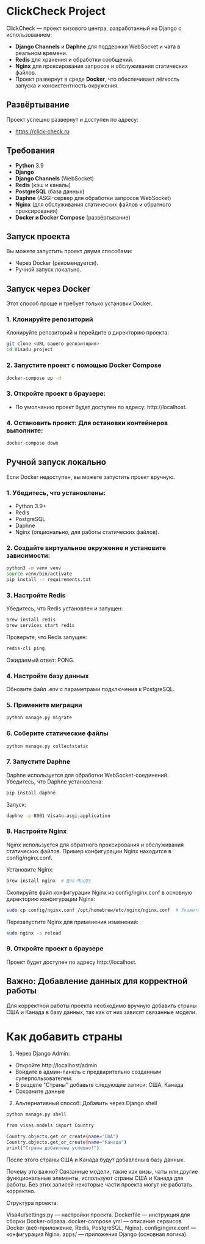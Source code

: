 # ClickCheck Project

ClickCheck — проект визового центра, разработанный на Django с использованием:

- **Django Channels** и **Daphne** для поддержки WebSocket и чата в реальном времени.
- **Redis** для хранения и обработки сообщений.
- **Nginx** для проксирования запросов и обслуживания статических файлов.
- Проект развернут в среде **Docker**, что обеспечивает лёгкость запуска и консистентность окружения.


## Развёртывание

Проект успешно развернут и доступен по адресу:
- https://click-check.ru


## Требования

- **Python** 3.9
- **Django**
- **Django Channels** (WebSocket)
- **Redis** (кэш и каналы)
- **PostgreSQL** (база данных)
- **Daphne** (ASGI-сервер для обработки запросов WebSocket)
- **Nginx** (для обслуживания статических файлов и обратного проксирования)
- **Docker и Docker Compose** (развёртывание)

## Запуск проекта

Вы можете запустить проект двумя способами:

- Через Docker (рекомендуется).
- Ручной запуск локально.

## Запуск через Docker
Этот способ проще и требует только установки Docker.

### 1. Клонируйте репозиторий

Клонируйте репозиторий и перейдите в директорию проекта:

```bash
git clone <URL вашего репозитория>
cd Visa4u_project
```

### 2. Запустите проект с помощью Docker Compose

```bash
docker-compose up -d
```

### 3. Откройте проект в браузере:

- По умолчанию проект будет доступен по адресу: http://localhost.

### 4. Остановить проект: Для остановки контейнеров выполните:

```bash
docker-compose down
```


## Ручной запуск локально
Если Docker недоступен, вы можете запустить проект вручную.

### 1. Убедитесь, что установлены:
- Python 3.9+
- Redis
- PostgreSQL
- Daphne
- Nginx (опционально, для работы статических файлов).


### 2. Создайте виртуальное окружение и установите зависимости:

```bash
python3 -m venv venv
source venv/bin/activate
pip install -r requirements.txt
```

### 3. Настройте Redis

Убедитесь, что Redis установлен и запущен:

```bash
brew install redis
brew services start redis
```

Проверьте, что Redis запущен:

```bash
redis-cli ping
```

Ожидаемый ответ: PONG.

### 4. Настройте базу данных

Обновите файл .env с параметрами подключения к PostgreSQL.

### 5. Примените миграции

```bash
python manage.py migrate
```

### 6. Соберите статические файлы

```bash
python manage.py collectstatic
```

### 7. Запустите Daphne

Daphne используется для обработки WebSocket-соединений. Убедитесь, что Daphne установлена:

```bash
pip install daphne
```

Запуск:

```bash
daphne -p 8001 Visa4u.asgi:application
```

### 8. Настройте Nginx

Nginx используется для обратного проксирования и обслуживания статических файлов. 
Пример конфигурации Nginx находится в config/nginx.conf.

Установите Nginx:

```bash
brew install nginx  # Для MacOS
```

Скопируйте файл конфигурации Nginx из config/nginx.conf в основную директорию конфигурации Nginx:

```bash
sudo cp config/nginx.conf /opt/homebrew/etc/nginx/nginx.conf  # Укажите правильный путь при необходимости
```

Перезапустите Nginx для применения изменений:

```bash
sudo nginx -s reload
```

### 9. Откройте проект в браузере
Проект будет доступен по адресу http://localhost.


## Важно: Добавление данных для корректной работы

Для корректной работы проекта необходимо вручную добавить страны США и Канада в базу данных, так как от них зависят связанные модели.

# Как добавить страны

1. Через Django Admin:

- Откройте http://localhost/admin
- Войдите в админ-панель с предварительно созданным суперпользователем:
- В разделе "Страны" добавьте следующие записи: США, Канада
- Сохраните данные 

2. Альтернативный способ: Добавить через Django shell

```bash
python manage.py shell
```

```bash
from visas.models import Country

Country.objects.get_or_create(name="США")
Country.objects.get_or_create(name="Канада")
print("Страны добавлены успешно!")
```

После этого страны США и Канада будут добавлены в базу данных.

Почему это важно?
Связанные модели, такие как визы, чаты или другие функциональные элементы, используют страны США и Канада для работы. Без этих записей некоторые части проекта могут не работать корректно.


Структура проекта:

Visa4u/settings.py — настройки проекта.
Dockerfile — инструкция для сборки Docker-образа.
docker-compose.yml — описание сервисов Docker (веб-приложение, Redis, PostgreSQL, Nginx).
config/nginx.conf — конфигурация Nginx.
apps/ — приложения Django (основная логика).